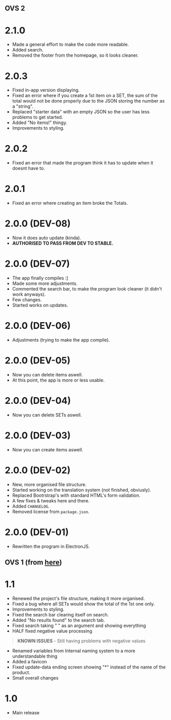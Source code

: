 <!-- VERSIONING: EACH COMMIT / PR ADDS 1 TO THE DEV, UNTIL THE PROGRAM GETS TO A POINT WHERE IT'S ACTUALLY USABLE. FROM THERE, PATCHES & FIXES WILL INCREASE 0.0.X, AND FEATURE-PACKED UPDATES WILL INCREASE 0.X.0.-->
## OVS 2
# 2.1.0
- Made a general effort to make the code more readable.
- Added search.
- Removed the footer from the homepage, so it looks cleaner.

# 2.0.3
- Fixed in-app version displaying.
- Fixed an error where if you create a 1st item on a SET, the sum of the total would not be done properly due to the JSON storing the number as a "string".
- Replaced "starter data" with an empty JSON so the user has less problems to get started.
- Added "No items!" thingy.
- Improvements to styling.

# 2.0.2
- Fixed an error that made the program think it has to update when it doesnt have to.

# 2.0.1
- Fixed an error where creating an item broke the Totals.

# 2.0.0 (DEV-08)
- Now it does auto update (kinda).
- **AUTHORISED TO PASS FROM DEV TO STABLE.**

# 2.0.0 (DEV-07)
- The app finally compiles :]
- Made some more adjustments.
- Commented the search bar, to make the program look cleaner (it didn't work anyways).
- Few changes.
- Started works on updates.

# 2.0.0 (DEV-06)
- Adjustments (trying to make the app compile).

# 2.0.0 (DEV-05)
- Now you can delete items aswell.
- At this point, the app is more or less usable.

# 2.0.0 (DEV-04)
- Now you can delete SETs aswell.

# 2.0.0 (DEV-03)
- Now you can create items aswell.

# 2.0.0 (DEV-02)
- New, more organised file structure.
- Started working on the translation system (not finished, obviusly).
- Replaced Bootrstrap's with standard HTML's form validation.
- A few fixes & tweaks here and there.
- Added `CHANGELOG`.
- Removed license from `package.json`.

# 2.0.0 (DEV-01)
- Rewritten the program in ElectronJS.

## OVS 1 (from [here](https://github.com/ZakaHaceCosas/ovs-legacy))
# 1.1
- Renewed the project's file structure, making it more organised.
- Fixed a bug where all SETs would show the total of the 1st one only.
- Improvements to styling.
- Fixed the search bar clearing itself on search.
- Added "No results found" to the search tab.
- Fixed search taking " " as an argument and showing everything
- HALF fixed negative value processing
> **KNOWN ISSUES**
    - Still having problems with negative values
- Renamed variables from Internal naming system to a more understandable thing
- Added a favicon
- Fixed update-data ending screen showing "*" instead of the name of the product.
- Small overall changes

# 1.0
- Main release
